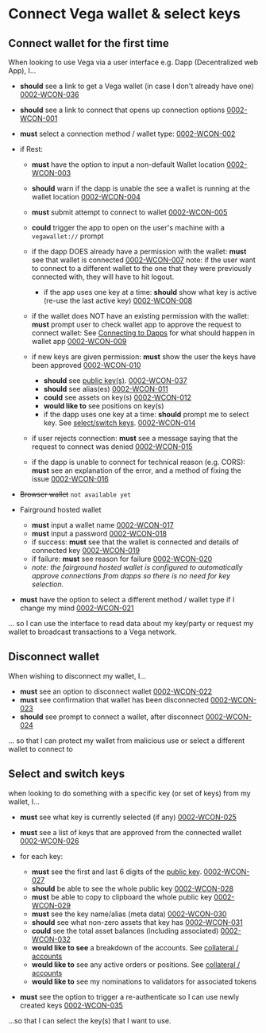 # Connect Vega wallet & select keys

## Connect wallet for the first time

When looking to use Vega via a user interface e.g. Dapp (Decentralized web App), I...

- **should** see a link to get a Vega wallet (in case I don't already have one) <a name="0002-WCON-036" href="#0002-WCON-036">0002-WCON-036</a>
- **should** see a link to connect that opens up connection options <a name="0002-WCON-001" href="#0002-WCON-001">0002-WCON-001</a>
- **must** select a connection method / wallet type: <a name="0002-WCON-002" href="#0002-WCON-002">0002-WCON-002</a>
- if Rest:
  - **must** have the option to input a non-default Wallet location <a name="0002-WCON-003" href="#0002-WCON-003">0002-WCON-003</a>
  - **should** warn if the dapp is unable the see a wallet is running at the wallet location  <a name="0002-WCON-004" href="#0002-WCON-004">0002-WCON-004</a>
  - **must** submit attempt to connect to wallet <a name="0002-WCON-005" href="#0002-WCON-005">0002-WCON-005</a>
  - **could** trigger the app to open on the user's machine with a `vegawallet://` prompt <!--<a name="0002-WCON-006" href="#0002-WCON-006">0002-WCON-006</a>-->
  
  - if the dapp DOES already have a permission with the wallet: **must** see that wallet is connected <a name="0002-WCON-007" href="#0002-WCON-007">0002-WCON-007</a> note: if the user want to connect to a different wallet to the one that they were previously connected with, they will have to hit logout.
    - if the app uses one key at a time: **should** show what key is active (re-use the last active key) <a name="0002-WCON-008" href="#0002-WCON-008">0002-WCON-008</a>

  - if the wallet does NOT have an existing permission with the wallet: **must** prompt user to check wallet app to approve the request to connect wallet: See [Connecting to Dapps](0002-WCON-connect_vega_wallet.md#connect-wallet-for-the-first-time) for what should happen in wallet app <a name="0002-WCON-009" href="#0002-WCON-009">0002-WCON-009</a>
  
  - if new keys are given permission: **must** show the user the keys have been approved <a name="0002-WCON-010" href="#0002-WCON-010">0002-WCON-010</a>
    - **should** see [public key(s)](7001-DATA-data_display.md#public-keys). <a name="0002-WCON-037" href="#0002-WCON-037">0002-WCON-037</a>
    - **should** see alias(es) <a name="0002-WCON-011" href="#0002-WCON-011">0002-WCON-011</a>
    - **could** see assets on key(s) <a name="0002-WCON-012" href="#0002-WCON-012">0002-WCON-012</a>
    - **would like to** see positions on key(s) <!--<a name="0002-WCON-013" href="#0002-WCON-013">0002-WCON-013</a>-->
    - if the dapp uses one key at a time: **should** prompt me to select key. See [select/switch keys](#select-and-switch-keys). <a name="0002-WCON-014" href="#0002-WCON-014">0002-WCON-014</a>

  - if user rejects connection: **must** see a message saying that the request to connect was denied  <a name="0002-WCON-015" href="#0002-WCON-015">0002-WCON-015</a>
  
  - if the dapp is unable to connect for technical reason (e.g. CORS): **must** see an explanation of the error, and a method of fixing the issue  <a name="0002-WCON-016" href="#0002-WCON-016">0002-WCON-016</a>
  

- ~~Browser wallet~~ `not available yet`
  
- Fairground hosted wallet
  - **must** input a wallet name <a name="0002-WCON-017" href="#0002-WCON-017">0002-WCON-017</a>
  - **must** input a password <a name="0002-WCON-018" href="#0002-WCON-018">0002-WCON-018</a>
  - if success: **must** see that the wallet is connected and details of connected key <a name="0002-WCON-019" href="#0002-WCON-019">0002-WCON-019</a>
  - if failure: **must** see reason for failure <a name="0002-WCON-020" href="#0002-WCON-020">0002-WCON-020</a>
  - *note: the fairground hosted wallet is configured to automatically approve connections from dapps so there is no need for key selection.*
  
- **must** have the option to select a different method / wallet type if I change my mind <a name="0002-WCON-021" href="#0002-WCON-021">0002-WCON-021</a>

... so I can use the interface to read data about my key/party or request my wallet to broadcast transactions to a Vega network.

## Disconnect wallet

When wishing to disconnect my wallet, I...

- **must** see an option to disconnect wallet <a name="0002-WCON-022" href="#0002-WCON-022">0002-WCON-022</a>
- **must** see confirmation that wallet has been disconnected <a name="0002-WCON-023" href="#0002-WCON-023">0002-WCON-023</a>
- **should** see prompt to connect a wallet, after disconnect <a name="0002-WCON-024" href="#0002-WCON-024">0002-WCON-024</a>

... so that I can protect my wallet from malicious use or select a different wallet to connect to


## Select and switch keys

when looking to do something with a specific key (or set of keys) from my wallet, I...

- **must** see what key is currently selected (if any) <a name="0002-WCON-025" href="#0002-WCON-025">0002-WCON-025</a>
- **must** see a list of keys that are approved from the connected wallet <a name="0002-WCON-026" href="#0002-WCON-026">0002-WCON-026</a>

- for each key:
  - **must** see the first and last 6 digits of the [public key](7001-DATA-data_display.md#public-keys). <a name="0002-WCON-027" href="#0002-WCON-027">0002-WCON-027</a>
  - **should** be able to see the whole public key <a name="0002-WCON-028" href="#0002-WCON-028">0002-WCON-028</a>
  - **must** be able to copy to clipboard the whole public key <a name="0002-WCON-029" href="#0002-WCON-029">0002-WCON-029</a>
  - **must** see the key name/alias (meta data) <a name="0002-WCON-030" href="#0002-WCON-030">0002-WCON-030</a>
  - **should** see what non-zero assets that key has <a name="0002-WCON-031" href="#0002-WCON-031">0002-WCON-031</a>
  - **could** see the total asset balances (including associated) <a name="0002-WCON-032" href="#0002-WCON-032">0002-WCON-032</a>
  - **would like to see** a breakdown of the accounts. See [collateral / accounts](6001-COLL-collateral.md) <!--<a name="0002-WCON-033" href="#0002-WCON-033">0002-WCON-033</a>-->
  - **would like to** see any active orders or positions. See [collateral / accounts](6001-COLL-collateral.md) <!--<a name="0002-WCON-034" href="#0002-WCON-034">0002-WCON-034</a>-->
  - **would like to** see my nominations to validators for associated tokens <!--<a name="0002-WCON-038" href="#0002-WCON-038">0002-WCON-038</a>-->

- **must** see the option to trigger a re-authenticate so I can use newly created keys <a name="0002-WCON-035" href="#0002-WCON-035">0002-WCON-035</a>

...so that I can select the key(s) that I want to use.